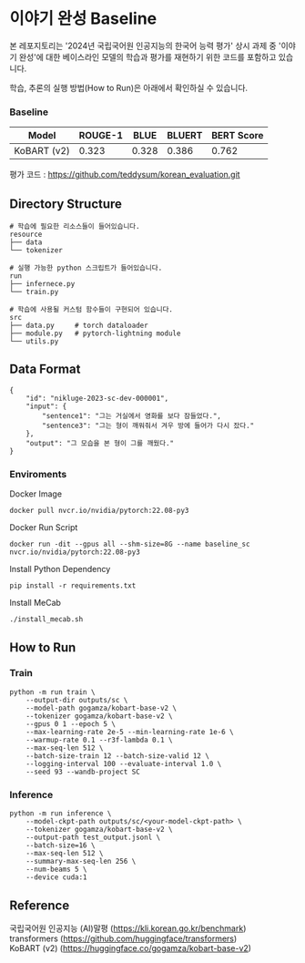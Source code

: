 # 이야기 완성 Baseline
본 레포지토리는  '2024년 국립국어원 인공지능의 한국어 능력 평가' 상시 과제 중 '이야기 완성'에 대한 베이스라인 모델의 학습과 평가를 재현하기 위한 코드를 포함하고 있습니다.


학습, 추론의 실행 방법(How to Run)은 아래에서 확인하실 수 있습니다.
### Baseline
|Model|ROUGE-1|BLUE|BLUERT|BERT Score|
|:---:|---|---|---|---|
|KoBART (v2)|0.323|0.328|0.386|0.762|

평가 코드 : https://github.com/teddysum/korean_evaluation.git

## Directory Structure
```
# 학습에 필요한 리소스들이 들어있습니다.
resource
├── data
└── tokenizer

# 실행 가능한 python 스크립트가 들어있습니다.
run
├── infernece.py
└── train.py

# 학습에 사용될 커스텀 함수들이 구현되어 있습니다.
src
├── data.py     # torch dataloader
├── module.py   # pytorch-lightning module
└── utils.py
```

## Data Format
```
{
    "id": "nikluge-2023-sc-dev-000001",
    "input": {
        "sentence1": "그는 거실에서 영화를 보다 잠들었다.",
        "sentence3": "그는 형이 깨워줘서 겨우 방에 들어가 다시 잤다."
    },
    "output": "그 모습을 본 형이 그를 깨웠다."
}
```

### Enviroments
Docker Image
```
docker pull nvcr.io/nvidia/pytorch:22.08-py3 
```

Docker Run Script
```
docker run -dit --gpus all --shm-size=8G --name baseline_sc nvcr.io/nvidia/pytorch:22.08-py3
```

Install Python Dependency
```
pip install -r requirements.txt
```

Install MeCab
```
./install_mecab.sh
```

## How to Run
### Train
```
python -m run train \
    --output-dir outputs/sc \
    --model-path gogamza/kobart-base-v2 \
    --tokenizer gogamza/kobart-base-v2 \
    --gpus 0 1 --epoch 5 \
    --max-learning-rate 2e-5 --min-learning-rate 1e-6 \
    --warmup-rate 0.1 --r3f-lambda 0.1 \
    --max-seq-len 512 \
    --batch-size-train 12 --batch-size-valid 12 \
    --logging-interval 100 --evaluate-interval 1.0 \
    --seed 93 --wandb-project SC
```

### Inference
```
python -m run inference \
    --model-ckpt-path outputs/sc/<your-model-ckpt-path> \
    --tokenizer gogamza/kobart-base-v2 \
    --output-path test_output.jsonl \
    --batch-size=16 \
    --max-seq-len 512 \
    --summary-max-seq-len 256 \
    --num-beams 5 \
    --device cuda:1
```

## Reference
국립국어원 인공지능 (AI)말평 (https://kli.korean.go.kr/benchmark)  
transformers (https://github.com/huggingface/transformers)  
KoBART (v2) (https://huggingface.co/gogamza/kobart-base-v2)  
